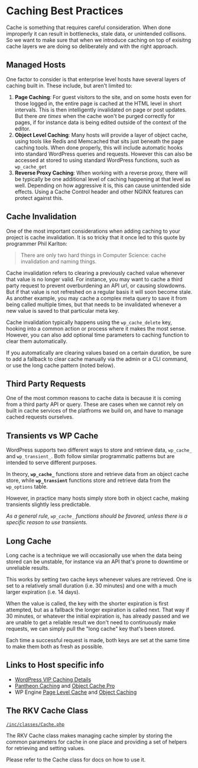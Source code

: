 # Caching Best Practices

Cache is something that requires careful consideration. When done improperly it can result in bottlenecks, stale data, or unintended collisons. So we want to make sure that when we introduce caching on top of exisitng cache layers we are doing so deliberately and with the right approach.

## Managed Hosts

One factor to consider is that enterprise level hosts have several layers of caching built in. These include, but aren't limited to:

1. **Page Caching**: For guest visitors to the site, and on some hosts even for those logged in, the entire page is cached at the HTML level in short intervals. This is then intelligently invalidated on page or post updates. But there _are times_ when the cache won't be purged correctly for pages, if for instance data is being edited outside of the context of the editor.
2. **Object Level Caching**: Many hosts will provide a layer of object cache, using tools like Redis and Memcached that sits just beneath the page caching tools. When done properly, this will include automatic hooks into standard WordPress queries and requests. However this can also be accessed at stored to using standard WordPress functions, such as `wp_cache_get`
3. **Reverse Proxy Caching**: When working with a reverse proxy, there will be typically be one additional level of caching happening at that level as well. Depending on how aggressive it is, this can cause unintended side effects. Using a Cache Control header and other NGINX features can protect against this.

## Cache Invalidation

One of the most important considerations when adding caching to your project is cache invalidation. It is so tricky that it once led to this quote by programmer Phil Karlton:

> There are only two hard things in Computer Science: cache invalidation and naming things.

Cache invalidation refers to clearing a previously cached value whenever that value is no longer valid. For instance, you may want to cache a third party request to prevent overburdening an API url, or causing slowdowns. But if that value is not refreshed on a regular basis it will soon become stale. As another example, you may cache a complex meta query to save it from being called multiple times, but that needs to be invalidated whenever a new value is saved to that particular meta key.

Cache invalidation typically happens using the `wp_cache_delete` key, hooking into a common action or process where it makes the most sense. However, you can also add optional time parameters to caching function to clear them automatically.

If you automatically are clearing values based on a certain duration, be sure to add a fallback to clear cache manually via the admin or a CLI command, or use the long cache pattern (noted below).

## Third Party Requests

One of the most common reasons to cache data is because it is coming from a third party API or query. These are cases when we cannot rely on built in cache services of the platfroms we build on, and have to manage cached requests ourselves.

## Transients vs WP Cache

WordPress supports two different ways to store and retrieve data, `wp_cache_` and `wp_transient_`. Both follow similar programmatic patterns but are intended to serve different purposes.

In theory, **`wp_cache_`** functions store and retrieve data from an object cache store, while **`wp_transient`** functions store and retrieve data from the `wp_options` table.

However, in practice many hosts simply store both in object cache, making transients slightly less predictable.

*As a general rule, `wp_cache_` functions should be favored, unless there is a specific reason to use transients.*

## Long Cache
Long cache is a technique we will occasionally use when the data being stored can be unstable, for instance via an API that's prone to downtime or unreliable results.

This works by setting two cache keys whenever values are retrieved. One is set to a relatively small duration (i.e. 30 minutes) and one with a much larger expiration (i.e. 14 days).

When the value is called, the key with the shorter expiration is first attempted, but as a fallback the longer expiration is called next. That way if 30 minutes, or whatever the initial expiration is, has already passed and we are unable to get a reliable result we don't need to continuously make requests, we can simply pull the "long cache" key that's been stored.

Each time a successful request is made, both keys are set at the same time to make them both as fresh as possible.


## Links to Host specific info

- [WordPress VIP Caching Details](https://docs.wpvip.com/caching/)
- [Pantheon Caching](https://docs.pantheon.io/guides/wordpress-configurations/wordpress-cache-plugin) and [Object Cache Pro](https://docs.pantheon.io/object-cache/wordpress)
- WP Engine [Page Level Cache](https://wpengine.com/support/cache/) and [Object Caching](https://wpengine.com/support/wp-engines-object-caching/)

## The RKV Cache Class

[`/inc/classes/Cache.php`](../inc/classes/Cache.php)

The RKV Cache class makes managing cache simpler by storing the common parameters for cache in one place and providing a set of helpers for retrieving and setting values.

Please refer to the Cache class for docs on how to use it.